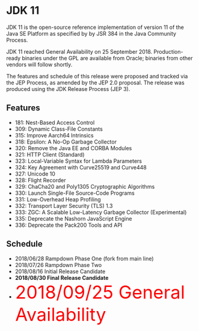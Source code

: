 # JDK 11

JDK 11 is the open-source reference implementation of version 11 of the Java SE Platform as specified by by JSR 384 in the Java Community Process.

JDK 11 reached General Availability on 25 September 2018. Production-ready binaries under the GPL are available from Oracle; binaries from other vendors will follow shortly.

The features and schedule of this release were proposed and tracked via the JEP Process, as amended by the JEP 2.0 proposal. The release was produced using the JDK Release Process (JEP 3).

## Features

+ 181: Nest-Based Access Control
+ 309: Dynamic Class-File Constants
+ 315: Improve Aarch64 Intrinsics
+ 318: Epsilon: A No-Op Garbage Collector
+ 320: Remove the Java EE and CORBA Modules
+ 321: HTTP Client (Standard)
+ 323: Local-Variable Syntax for Lambda Parameters
+ 324: Key Agreement with Curve25519 and Curve448
+ 327: Unicode 10
+ 328: Flight Recorder
+ 329: ChaCha20 and Poly1305 Cryptographic Algorithms
+ 330: Launch Single-File Source-Code Programs
+ 331: Low-Overhead Heap Profiling
+ 332: Transport Layer Security (TLS) 1.3
+ 333: ZGC: A Scalable Low-Latency Garbage Collector
(Experimental)
+ 335: Deprecate the Nashorn JavaScript Engine
+ 336: Deprecate the Pack200 Tools and API

## Schedule

+ 2018/06/28		Rampdown Phase One (fork from main line)
+ 2018/07/26		Rampdown Phase Two
+ 2018/08/16		Initial Release Candidate
+ **2018/08/30		Final Release Candidate**
+ <font color=red size=12>2018/09/25		General Availability </font>
